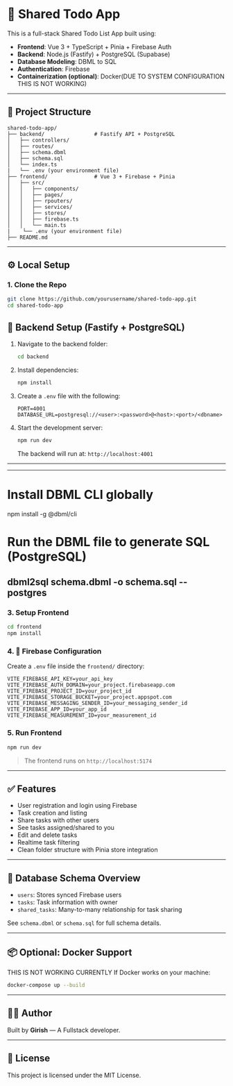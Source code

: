 # 📝 Shared Todo App

This is a full-stack Shared Todo List App built using:

- **Frontend**: Vue 3 + TypeScript + Pinia + Firebase Auth
- **Backend**: Node.js (Fastify) + PostgreSQL (Supabase)
- **Database Modeling**: DBML to SQL
- **Authentication**: Firebase
- **Containerization (optional)**: Docker(DUE TO SYSTEM CONFIGURATION THIS IS NOT WORKING)

---

## 🔧 Project Structure

```
shared-todo-app/
├── backend/                # Fastify API + PostgreSQL
│   ├── controllers/
│   ├── routes/
│   ├── schema.dbml
│   ├── schema.sql
│   └── index.ts
|   └── .env (your environment file)
├── frontend/               # Vue 3 + Firebase + Pinia
│   ├── src/
│   │   ├── components/
│   │   ├── pages/
│   │   ├── rpouters/
│   │   ├── services/
│   │   ├── stores/
│   │   ├── firebase.ts
│   │   └── main.ts
|    └── .env (your environment file)
├── README.md

```

---

## ⚙️ Local Setup

### 1. Clone the Repo

```bash
git clone https://github.com/yourusername/shared-todo-app.git
cd shared-todo-app
```

## 🚀 Backend Setup (Fastify + PostgreSQL)

1. Navigate to the backend folder:
   ```bash
   cd backend
   ```

2. Install dependencies:
   ```bash
   npm install
   ```

3. Create a `.env` file with the following:
   ```
   PORT=4001
   DATABASE_URL=postgresql://<user>:<password>@<host>:<port>/<dbname>
   
   ```

4. Start the development server:
   ```bash
   npm run dev
   ```

   The backend will run at: `http://localhost:4001`

---
---
# Install DBML CLI globally
npm install -g @dbml/cli

# Run the DBML file to generate SQL (PostgreSQL)
dbml2sql schema.dbml -o schema.sql --postgres
---
### 3. Setup Frontend

```bash
cd frontend
npm install
```

### 4. 🔐 Firebase Configuration

Create a `.env` file inside the `frontend/` directory:

```
VITE_FIREBASE_API_KEY=your_api_key
VITE_FIREBASE_AUTH_DOMAIN=your_project.firebaseapp.com
VITE_FIREBASE_PROJECT_ID=your_project_id
VITE_FIREBASE_STORAGE_BUCKET=your_project.appspot.com
VITE_FIREBASE_MESSAGING_SENDER_ID=your_messaging_sender_id
VITE_FIREBASE_APP_ID=your_app_id
VITE_FIREBASE_MEASUREMENT_ID=your_measurement_id
```



### 5. Run Frontend

```bash
npm run dev
```

> The frontend runs on `http://localhost:5174`

---

## ✅ Features

- User registration and login using Firebase
- Task creation and listing
- Share tasks with other users
- See tasks assigned/shared to you
- Edit and delete tasks
- Realtime task filtering
- Clean folder structure with Pinia store integration

---

## 🧠 Database Schema Overview

- `users`: Stores synced Firebase users
- `tasks`: Task information with owner
- `shared_tasks`: Many-to-many relationship for task sharing

See `schema.dbml` or `schema.sql` for full schema details.

---


## 📦 Optional: Docker Support
THIS IS NOT WORKING CURRENTLY
If Docker works on your machine:

```bash
docker-compose up --build
```

---
## 🙋‍♂️ Author

Built by **Girish** — A Fullstack developer.

---

## 📜 License


This project is licensed under the MIT License.
